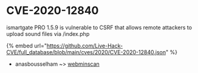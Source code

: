 # CVE-2020-12840

ismartgate PRO 1.5.9 is vulnerable to CSRF that allows remote attackers to upload sound files via /index.php

{% embed url="https://github.com/Live-Hack-CVE/full_database/blob/main/cves/2020/CVE-2020-12840.json" %}


* anasbousselham ~> [webminscan](https://www.alice-snow.ru/2020/database/cve-2020-12840/webminscan-anasbousselham)